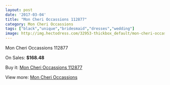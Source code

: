 ```yaml
---
layout: post
date: '2017-03-04'
title: "Mon Cheri Occassions 112877"
category: Mon Cheri Occassions
tags: ["black","unique","bridesmaid","dresses","wedding"]
image: http://img.hectodress.com/32953-thickbox_default/mon-cheri-occassions-112877.jpg
---
```

Mon Cheri Occassions 112877

On Sales: **$168.48**
<a href="https://www.hectodress.com/mon-cheri-occassions/15118-mon-cheri-occassions-112877.html"><amp-img layout="responsive" width="600" height="600" src="//img.hectodress.com/32953-thickbox_default/mon-cheri-occassions-112877.jpg" alt="Mon Cheri Occassions 112877 0" /></a>

Buy it: [Mon Cheri Occassions 112877](https://www.hectodress.com/mon-cheri-occassions/15118-mon-cheri-occassions-112877.html "Mon Cheri Occassions 112877")

View more: [Mon Cheri Occassions](https://www.hectodress.com/271-mon-cheri-occassions "Mon Cheri Occassions")